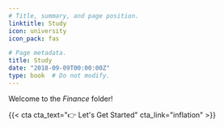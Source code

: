 ```yaml
---
# Title, summary, and page position.
linktitle: Study
icon: university
icon_pack: fas

# Page metadata.
title: Study
date: "2018-09-09T00:00:00Z"
type: book  # Do not modify.
---
```


Welcome to the _Finance_ folder!

{{< cta cta_text="👉 Let's Get Started" cta_link="inflation" >}}

